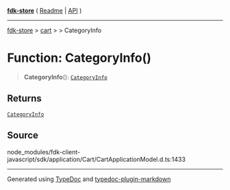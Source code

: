 [**fdk-store**](../../../README.md) ( [Readme](../../../README.md) \| [API](../../../API.md) )

---

[fdk-store](../../../API.md) > [cart](../../README.md) > [<internal>](../README.md) > CategoryInfo

# Function: CategoryInfo()

> **CategoryInfo**(): [`CategoryInfo`](../type-aliases/type-alias.CategoryInfo.md)

## Returns

[`CategoryInfo`](../type-aliases/type-alias.CategoryInfo.md)

## Source

node_modules/fdk-client-javascript/sdk/application/Cart/CartApplicationModel.d.ts:1433

---

Generated using [TypeDoc](https://typedoc.org/) and [typedoc-plugin-markdown](https://www.npmjs.com/package/typedoc-plugin-markdown)

